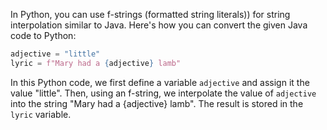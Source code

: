 In Python, you can use f-strings (formatted string literals)) for string interpolation similar to Java. Here's how you can convert the given Java code to Python:

```python
adjective = "little"
lyric = f"Mary had a {adjective} lamb"
```

In this Python code, we first define a variable `adjective` and assign it the value "little". Then, using an f-string, we interpolate the value of `adjective` into the string "Mary had a {adjective} lamb". The result is stored in the `lyric` variable.
